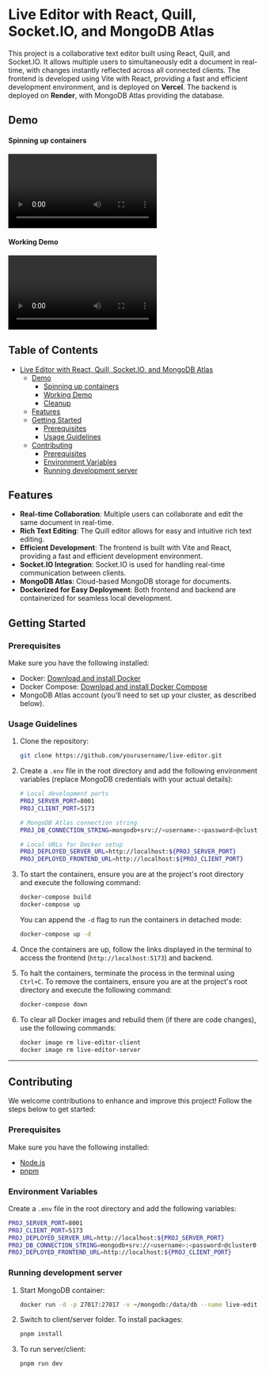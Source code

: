 
# Live Editor with React, Quill, Socket.IO, and MongoDB Atlas

This project is a collaborative text editor built using React, Quill, and Socket.IO. It allows multiple users to simultaneously edit a document in real-time, with changes instantly reflected across all connected clients. The frontend is developed using Vite with React, providing a fast and efficient development environment, and is deployed on **Vercel**. The backend is deployed on **Render**, with MongoDB Atlas providing the database.

## Demo

#### Spinning up containers

![spinning-up-backend-container](./assets/Spinning_Containers(Backend).mp4)

#### Working Demo

![working-demo](./assets/Working_Demo.mp4)


## Table of Contents

- [Live Editor with React, Quill, Socket.IO, and MongoDB Atlas](#live-editor-with-react-quill-socketio-and-mongodb-atlas)
  - [Demo](#demo)
      - [Spinning up containers](#spinning-up-containers)
      - [Working Demo](#working-demo)
      - [Cleanup](#cleanup)
  - [Features](#features)
  - [Getting Started](#getting-started)
    - [Prerequisites](#prerequisites)
    - [Usage Guidelines](#usage-guidelines)
  - [Contributing](#contributing)
    - [Prerequisites](#prerequisites-1)
    - [Environment Variables](#environment-variables)
    - [Running development server](#running-development-server)

## Features
- **Real-time Collaboration**: Multiple users can collaborate and edit the same document in real-time.
- **Rich Text Editing**: The Quill editor allows for easy and intuitive rich text editing.
- **Efficient Development**: The frontend is built with Vite and React, providing a fast and efficient development environment.
- **Socket.IO Integration**: Socket.IO is used for handling real-time communication between clients.
- **MongoDB Atlas**: Cloud-based MongoDB storage for documents.
- **Dockerized for Easy Deployment**: Both frontend and backend are containerized for seamless local development.

## Getting Started

### Prerequisites

Make sure you have the following installed:

- Docker: [Download and install Docker](https://docs.docker.com/get-docker/)
- Docker Compose: [Download and install Docker Compose](https://docs.docker.com/compose/install/)
- MongoDB Atlas account (you’ll need to set up your cluster, as described below).

### Usage Guidelines

1. Clone the repository:

   ```bash
   git clone https://github.com/yourusername/live-editor.git
   ```

2. Create a `.env` file in the root directory and add the following environment variables (replace MongoDB credentials with your actual details):

    ```bash
    # Local development ports
    PROJ_SERVER_PORT=8001
    PROJ_CLIENT_PORT=5173

    # MongoDB Atlas connection string
    PROJ_DB_CONNECTION_STRING=mongodb+srv://<username>:<password>@cluster0.mongodb.net/editor-db?retryWrites=true&w=majority

    # Local URLs for Docker setup
    PROJ_DEPLOYED_SERVER_URL=http://localhost:${PROJ_SERVER_PORT}
    PROJ_DEPLOYED_FRONTEND_URL=http://localhost:${PROJ_CLIENT_PORT}
    ```

3. To start the containers, ensure you are at the project's root directory and execute the following command:
    ```bash
    docker-compose build
    docker-compose up
    ```
    You can append the `-d` flag to run the containers in detached mode:
    ```bash
    docker-compose up -d
    ```

4. Once the containers are up, follow the links displayed in the terminal to access the frontend (`http://localhost:5173`) and backend.

5. To halt the containers, terminate the process in the terminal using `Ctrl+C`. To remove the containers, ensure you are at the project's root directory and execute the following command:
    ```bash
    docker-compose down
    ```

6. To clear all Docker images and rebuild them (if there are code changes), use the following commands:
    ```bash
    docker image rm live-editor-client
    docker image rm live-editor-server
    ```

---

## Contributing

We welcome contributions to enhance and improve this project! Follow the steps below to get started:

### Prerequisites

Make sure you have the following installed:

- [Node.js](https://nodejs.org/)
- [pnpm](https://pnpm.io/)

### Environment Variables

Create a `.env` file in the root directory and add the following variables:

```bash
PROJ_SERVER_PORT=8001
PROJ_CLIENT_PORT=5173
PROJ_DEPLOYED_SERVER_URL=http://localhost:${PROJ_SERVER_PORT}
PROJ_DB_CONNECTION_STRING=mongodb+srv://<username>:<password>@cluster0.mongodb.net/editor-db?retryWrites=true&w=majority
PROJ_DEPLOYED_FRONTEND_URL=http://localhost:${PROJ_CLIENT_PORT}
```

### Running development server
1. Start MongoDB container:
   ```bash
   docker run -d -p 27017:27017 -v ~/mongodb:/data/db --name live-editor mongo:7.0.3
   ```
2. Switch to client/server folder. To install packages:
    ```bash
    pnpm install
    ```
3. To run server/client:
    ```bash
    pnpm run dev
    ```

